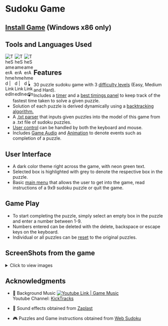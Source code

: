 # Sudoku Game
## [Install Game](https://drive.google.com/file/d/1LzHC1rFJpgXe01hrTVUF-LNOknqQcwjK/view?usp=sharing) (Windows x86 only)
## Tools and Languages Used

<img align="left" alt="TheSameerAhmed | LinkedIn" width="30px" src="https://cdn.jsdelivr.net/npm/simple-icons@3.4.1/icons/csharp.svg">
<img align="left" alt="TheSameerAhmed | LinkedIn" width="30px" src="https://cdn.jsdelivr.net/npm/simple-icons@3.4.1/icons/unity.svg">
<img align="left" alt="TheSameerAhmed | LinkedIn" width="30px" src="https://cdn.jsdelivr.net/npm/simple-icons@3.4.1/icons/visualstudio.svg"> <br>

## Features

- 30 puzzle sudoku game with 3 [difficulty levels](/Sudoku/Assets/Scripts/DifficultyLevel.cs) (Easy, Medium and Hard).
- Includes a [timer](/Sudoku/Assets/Scripts/Timer.cs) and a [best timings panel](/Sudoku/Assets/Scripts/BestTimes.cs) to keep track of the fastest time taken to solve a given puzzle.
- Solution of each puzzle is derived dynamically using a [backtracking algorithm.](/Sudoku/Assets/Scripts/PuzzleManager.cs)
- A [.txt parser](/Sudoku/Assets/Scripts/DownloadSudokuPuzzles.cs) that inputs given puzzles into the model of this game from a .txt file of sudoku puzzles.
- [User control](/Sudoku/Assets/Scripts/InputController.cs) can be handled by both the keyboard and mouse.
- Includes [Game Audio](/Sudoku/Assets/Scripts/AudioManager.cs) and [Animation](/Sudoku/Assets/Scripts/AnimationManager.cs) to denote events such as completion of a puzzle.

## User Interface

- A dark color theme right across the game, with neon green text.
- Selected box is highlighted with grey to denote the respective box in the puzzle.
- Basic [main menu](/Sudoku/Assets/Scripts/EnterGame.cs) that allows the user to get into the game, read instructions of a 9x9 sudoku puzzle or quit the game.

## Game Play

- To start completing the puzzle, simply select an empty box in the puzzle and enter a number between 1-9.
- Numbers entered can be deleted with the delete, backspace or escape keys on the keyboard.
- Individual or all puzzles can be [reset](/Sudoku/Assets/Scripts/NextAndPrevious.cs) to the original puzzles.

## ScreenShots from the game
<details>
  <summary>Click to view images </summary>
  
Main Menu                  |  Difficulty Level
:-------------------------:|:-------------------------:
![](/Sudoku/GameScreenShots/MainMenu.jpg)  |  ![](/Sudoku/GameScreenShots/DifficultyLevel.jpg)

Game UI                    | Game UI After Puzzle is Solved
:-------------------------:|:-------------------------:
![](/Sudoku/GameScreenShots/GameMode.jpg)  |  ![](/Sudoku/GameScreenShots/GameModeAfterSolving.jpg)

Puzzle Incorrectly Solved  |  Puzzle Solved
:-------------------------:|:-------------------------:
![](/Sudoku/GameScreenShots/NotSolved.jpg)  |  ![](/Sudoku/GameScreenShots/SolvedPuzzle.jpg)

Best Times Recorded        |  Game Paused
:-------------------------:|:-------------------------:
![](/Sudoku/GameScreenShots/BestTimes.jpg)  |  ![](/Sudoku/GameScreenShots/GamePaused.jpg)

</details>

## Acknowledgments

- :musical_note:  Background Music  <a href="https://www.youtube.com/watch?v=U0YSWmmKhDw"><img alt="Youtube Link | Game Music" width="22px" src="https://cdn.jsdelivr.net/npm/simple-icons@3.4.1/icons/youtube.svg"> </a> <br> Youtube Channel: <a href="https://www.youtube.com/channel/UCwgDTjnlwlalaWXooGlnMrQ"> KickTracks </a> <br>

- :musical_note: Sound effects obtained from <a href="https://www.zapsplat.com">Zaplast </a>

- :video_game: Puzzles and Game instructions obtained from <a href="https://www.websudoku.com/"> Web Sudoku </a>



